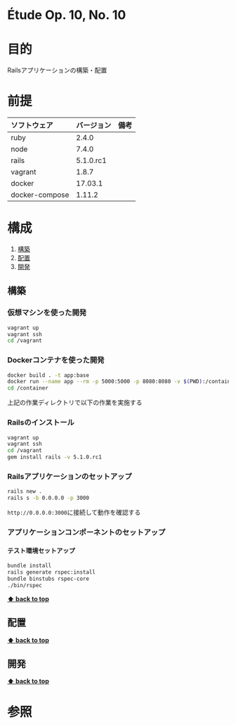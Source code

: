 Étude Op. 10, No. 10
===================

# 目的 #
Railsアプリケーションの構築・配置

# 前提 #
| ソフトウェア   | バージョン   | 備考        |
|:---------------|:-------------|:------------|
| ruby           |2.4.0     |             |
| node           |7.4.0     |             |
| rails          |5.1.0.rc1 |             |
| vagrant        |1.8.7     |             |
| docker         |17.03.1   |             |
| docker-compose |1.11.2    |             |

# 構成 #
1. [構築](#構築)
1. [配置](#配置)
1. [開発](#開発)

## 構築
### 仮想マシンを使った開発
```bash
vagrant up
vagrant ssh
cd /vagrant
```

### Dockerコンテナを使った開発
```bash
docker build . -t app:base
docker run --name app --rm -p 5000:5000 -p 8080:8080 -v $(PWD):/container -i -t app:base /bin/bash
cd /container
```

上記の作業ディレクトリで以下の作業を実施する

### Railsのインストール
```bash
vagrant up
vagrant ssh
cd /vagrant
gem install rails -v 5.1.0.rc1
```

### Railsアプリケーションのセットアップ
```bash
rails new .
rails s -b 0.0.0.0 -p 3000
```
`http://0.0.0.0:3000`に接続して動作を確認する

### アプリケーションコンポーネントのセットアップ

#### テスト環境セットアップ
```bash
bundle install
rails generate rspec:install
bundle binstubs rspec-core
./bin/rspec
```


**[⬆ back to top](#構成)**

## 配置
**[⬆ back to top](#構成)**

## 開発
**[⬆ back to top](#構成)**

# 参照 #